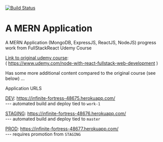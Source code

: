 [![Build Status](https://travis-ci.org/rohan-git/MERN_Application_Progress.svg?branch=work-1.png)](https://travis-ci.org/rohan-git/MERN_Application_Progress.svg?branch=work-1-1)

# A MERN Application

A MERN Application (MongoDB, ExpressJS, ReactJS, NodeJS) progress work from FullStackReact Udemy Course

[Link to original udemy course](https://www.udemy.com/node-with-react-fullstack-web-development "Original Course"):  
( https://www.udemy.com/node-with-react-fullstack-web-development )

Has some more additional content compared to the original course (see below) ...

Application URLS  

[DEV](https://infinite-fortress-48675.herokuapp.com/): https://infinite-fortress-48675.herokuapp.com/  
 --- automated build and deploy tied to `work-1`  

[STAGING](https://infinite-fortress-48676.herokuapp.com/): https://infinite-fortress-48676.herokuapp.com/  
--- automated build and deploy tied to `master`  

[PROD](https://infinite-fortress-48676.herokuapp.com/): https://infinite-fortress-48677.herokuapp.com/  
--- requires promotion from `STAGING`
